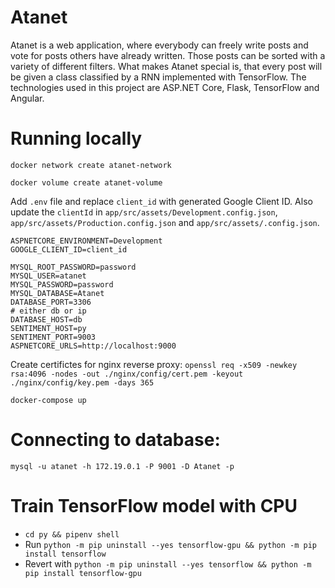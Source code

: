 # Atanet
Atanet is a web application, where everybody can freely write posts and vote for posts others have already written. Those posts can be sorted with a variety of different filters. What makes Atanet special is, that every post will be given a class classified by a RNN implemented with TensorFlow.
The technologies used in this project are ASP.NET Core, Flask, TensorFlow and Angular.

# Running locally
`docker network create atanet-network`

`docker volume create atanet-volume`

Add `.env` file and replace `client_id` with generated Google Client ID.
Also update the `clientId` in `app/src/assets/Development.config.json`, `app/src/assets/Production.config.json` and `app/src/assets/.config.json`.

```
ASPNETCORE_ENVIRONMENT=Development
GOOGLE_CLIENT_ID=client_id

MYSQL_ROOT_PASSWORD=password
MYSQL_USER=atanet
MYSQL_PASSWORD=password
MYSQL_DATABASE=Atanet
DATABASE_PORT=3306
# either db or ip
DATABASE_HOST=db
SENTIMENT_HOST=py
SENTIMENT_PORT=9003
ASPNETCORE_URLS=http://localhost:9000
```

Create certifictes for nginx reverse proxy:
`openssl req -x509 -newkey rsa:4096 -nodes -out ./nginx/config/cert.pem -keyout ./nginx/config/key.pem -days 365`

`docker-compose up`

# Connecting to database:
`mysql -u atanet -h 172.19.0.1 -P 9001 -D Atanet -p`

# Train TensorFlow model with CPU
- `cd py && pipenv shell`
- Run `python -m pip uninstall --yes tensorflow-gpu && python -m pip install tensorflow`
- Revert with `python -m pip uninstall --yes tensorflow && python -m pip install tensorflow-gpu`
